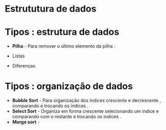 # Estrututura de dados 

# Tipos : estrutura de dados

* **Pilha** - Para remover o último elemento da pilha . 

* Listas

* Diferenças 

# Tipos : organização de dados 

* **Bubble Sort** - Para organização dos índices crescente e decrescente , comparando e trocando os indices .
* **Select Sort** - Organiza em forma crescente selecionando um indice e comparando com o restante e trocando os indices .
* **Merge sort**  - 


